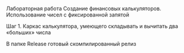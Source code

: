 Лабораторная работа
Создание финансовых калькуляторов. 
Использование чисел с фиксированной запятой

Шаг 1. Каркас калькулятора, 
умеющего складывать и вычитать два «больших» числа

В папке Release готовый скомпилированный релиз
